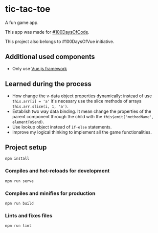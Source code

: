 # tic-tac-toe

A fun game app.

This app was made for [#100DaysOfCode](https://www.100daysofcode.com/).

This project also belongs to #100DaysOfVue initiative.

## Additional used components

* Only use [Vue.js framework](https://vuejs.org/)

## Learned during the process

* How change the v-data object properties dynamically: instead of use `this.arr[i] = 'a'` it's necesary use the slice methods of arrays `this.arr.slice(i, 1, 'a')`.
* Establish two way data binding. It mean change the properties of the parent component through the child with the `this$emit('methodName', elementToSend)`.
* Use lookup object instead of `if-else` statements.
* Improve my logical thinking to implement all the game functionalities.

## Project setup

```
npm install
```

### Compiles and hot-reloads for development
```
npm run serve
```

### Compiles and minifies for production
```
npm run build
```

### Lints and fixes files
```
npm run lint
```
